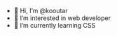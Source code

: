 - 👋 Hi, I’m @kooutar
- 👀 I’m interested in web developer 
- 🌱 I’m currently learning CSS


<!---
kooutar/kooutar is a ✨ special ✨ repository because its `README.md` (this file) appears on your GitHub profile.
You can click the Preview link to take a look at your changes.
--->
